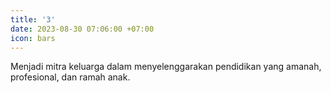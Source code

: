 ```yaml
---
title: '3'
date: 2023-08-30 07:06:00 +07:00
icon: bars
---
```


Menjadi mitra keluarga dalam menyelenggarakan pendidikan yang amanah, profesional, dan ramah anak.
